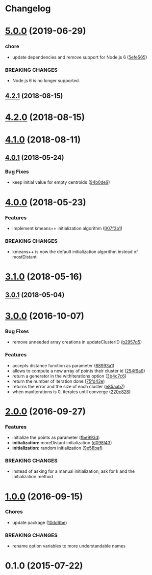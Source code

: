 # Changelog

# [5.0.0](https://github.com/mljs/kmeans/compare/v4.2.1...v5.0.0) (2019-06-29)

### chore

- update dependencies and remove support for Node.js 6 ([5efe565](https://github.com/mljs/kmeans/commit/5efe565))

### BREAKING CHANGES

- Node.js 6 is no longer supported.

<a name="4.2.1"></a>

## [4.2.1](https://github.com/mljs/kmeans/compare/v4.2.0...v4.2.1) (2018-08-15)

<a name="4.2.0"></a>

# [4.2.0](https://github.com/mljs/kmeans/compare/v4.1.0...v4.2.0) (2018-08-15)

<a name="4.1.0"></a>

# [4.1.0](https://github.com/mljs/kmeans/compare/v4.0.1...v4.1.0) (2018-08-11)

<a name="4.0.1"></a>

## [4.0.1](https://github.com/mljs/kmeans/compare/v4.0.0...v4.0.1) (2018-05-24)

### Bug Fixes

- keep initial value for empty centroids ([94b0de9](https://github.com/mljs/kmeans/commit/94b0de9))

<a name="4.0.0"></a>

# [4.0.0](https://github.com/mljs/kmeans/compare/v3.1.0...v4.0.0) (2018-05-23)

### Features

- implement kmeans++ initialization algorithm ([007f3b1](https://github.com/mljs/kmeans/commit/007f3b1))

### BREAKING CHANGES

- kmeans++ is now the default initialization algorithm
  instead of mostDistant

<a name="3.1.0"></a>

# [3.1.0](https://github.com/mljs/kmeans/compare/v3.0.1...v3.1.0) (2018-05-16)

<a name="3.0.1"></a>

## [3.0.1](https://github.com/mljs/kmeans/compare/v3.0.0...v3.0.1) (2018-05-04)

<a name="3.0.0"></a>

# [3.0.0](https://github.com/mljs/kmeans/compare/v2.0.0...v3.0.0) (2016-10-07)

### Bug Fixes

- remove unneeded array creations in updateClusterID ([b2957d5](https://github.com/mljs/kmeans/commit/b2957d5))

### Features

- accepts distance function as parameter ([68993a1](https://github.com/mljs/kmeans/commit/68993a1))
- allows to compute a new array of points their cluster id ([254f9a9](https://github.com/mljs/kmeans/commit/254f9a9))
- return a generator in the withIterations option ([3b4c7c6](https://github.com/mljs/kmeans/commit/3b4c7c6))
- return the number of iteration done ([75fd42e](https://github.com/mljs/kmeans/commit/75fd42e))
- returns the error and the size of each cluster ([e85aab7](https://github.com/mljs/kmeans/commit/e85aab7))
- when maxIterations is 0, iterates until converge ([220c828](https://github.com/mljs/kmeans/commit/220c828))

<a name="2.0.0"></a>

# [2.0.0](https://github.com/mljs/kmeans/compare/v1.0.0...v2.0.0) (2016-09-27)

### Features

- initialize the points as parameter ([fbe993d](https://github.com/mljs/kmeans/commit/fbe993d))
- **initialization:** moreDistant initialization ([d098f43](https://github.com/mljs/kmeans/commit/d098f43))
- **initialization:** random initialization ([9e58baf](https://github.com/mljs/kmeans/commit/9e58baf))

### BREAKING CHANGES

- instead of asking for a manual initialization, ask for k and the initialization method

<a name="1.0.0"></a>

# [1.0.0](https://github.com/mljs/kmeans/compare/v0.1.0...v1.0.0) (2016-09-15)

### Chores

- update package ([10dd6be](https://github.com/mljs/kmeans/commit/10dd6be))

### BREAKING CHANGES

- rename option variables to more understandable names

<a name="0.1.0"></a>

# 0.1.0 (2015-07-22)
